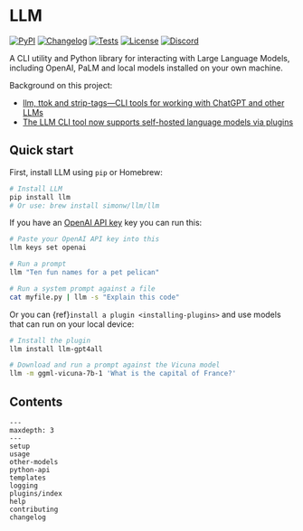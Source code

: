 # LLM

[![PyPI](https://img.shields.io/pypi/v/llm.svg)](https://pypi.org/project/llm/)
[![Changelog](https://img.shields.io/github/v/release/simonw/llm?include_prereleases&label=changelog)](https://llm.datasette.io/en/stable/changelog.html)
[![Tests](https://github.com/simonw/llm/workflows/Test/badge.svg)](https://github.com/simonw/llm/actions?query=workflow%3ATest)
[![License](https://img.shields.io/badge/license-Apache%202.0-blue.svg)](https://github.com/simonw/llm/blob/main/LICENSE)
[![Discord](https://img.shields.io/discord/823971286308356157?label=discord)](https://datasette.io/discord-llm)

A CLI utility and Python library for interacting with Large Language Models, including OpenAI, PaLM and local models installed on your own machine.

Background on this project:
- [llm, ttok and strip-tags—CLI tools for working with ChatGPT and other LLMs](https://simonwillison.net/2023/May/18/cli-tools-for-llms/)
- [The LLM CLI tool now supports self-hosted language models via plugins](https://simonwillison.net/2023/Jul/12/llm/)

## Quick start

First, install LLM using `pip` or Homebrew:

```bash
# Install LLM
pip install llm
# Or use: brew install simonw/llm/llm
```
If you have an [OpenAI API key](https://platform.openai.com/account/api-keys) key you can run this:
```bash
# Paste your OpenAI API key into this
llm keys set openai

# Run a prompt
llm "Ten fun names for a pet pelican"

# Run a system prompt against a file
cat myfile.py | llm -s "Explain this code"
```
Or you can {ref}`install a plugin <installing-plugins>` and use models that can run on your local device:
```bash
# Install the plugin
llm install llm-gpt4all

# Download and run a prompt against the Vicuna model
llm -m ggml-vicuna-7b-1 'What is the capital of France?'
```

## Contents

```{toctree}
---
maxdepth: 3
---
setup
usage
other-models
python-api
templates
logging
plugins/index
help
contributing
changelog
```
